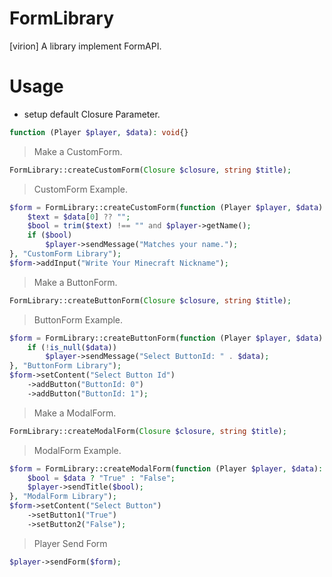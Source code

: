 # FormLibrary
[virion] A library implement FormAPI.

# Usage

- setup default Closure Parameter.
```php
function (Player $player, $data): void{}
````

> Make a CustomForm.
```php
FormLibrary::createCustomForm(Closure $closure, string $title);
```

> CustomForm Example.
```php
$form = FormLibrary::createCustomForm(function (Player $player, $data): void{
    $text = $data[0] ?? "";
    $bool = trim($text) !== "" and $player->getName();
    if ($bool) 
        $player->sendMessage("Matches your name.");
}, "CustomForm Library");
$form->addInput("Write Your Minecraft Nickname");
```

> Make a ButtonForm.
```php
FormLibrary::createButtonForm(Closure $closure, string $title);
```

> ButtonForm Example.
```php
$form = FormLibrary::createButtonForm(function (Player $player, $data): void{
    if (!is_null($data))
        $player->sendMessage("Select ButtonId: " . $data);
}, "ButtonForm Library");
$form->setContent("Select Button Id")
    ->addButton("ButtonId: 0")
    ->addButton("ButtonId: 1");
```

> Make a ModalForm.
```php
FormLibrary::createModalForm(Closure $closure, string $title);
```

> ModalForm Example.
```php
$form = FormLibrary::createModalForm(function (Player $player, $data): void{
    $bool = $data ? "True" : "False";
    $player->sendTitle($bool);
}, "ModalForm Library");
$form->setContent("Select Button")
    ->setButton1("True")
    ->setButton2("False");
```

> Player Send Form
```php
$player->sendForm($form);
```
